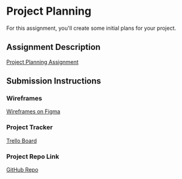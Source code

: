 # Project Planning
For this assignment, you'll create some initial plans for your project.

## Assignment Description
[Project Planning Assignment](https://education.launchcode.org/liftoff/modules/assignments/project-planning)

## Submission Instructions

### Wireframes

[Wireframes on Figma](https://www.figma.com/file/x69sQZ3wMu0clZrAfQ33vx/allerEMS?node-id=0%3A1)

### Project Tracker

[Trello Board](https://trello.com/b/hc3dI4Rn/lift-off-project)

### Project Repo Link

[GitHub Repo](https://github.com/madieberrei/allerEMS)
